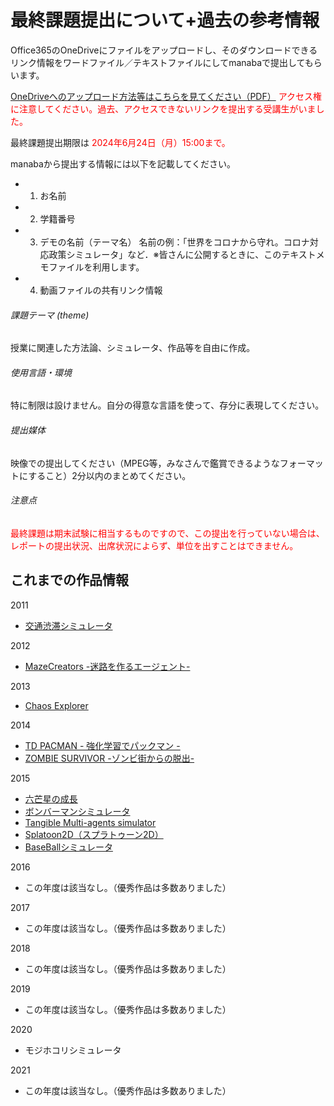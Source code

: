 # 最終課題提出について+過去の参考情報


Office365のOneDriveにファイルをアップロードし、そのダウンロードできるリンク情報をワードファイル／テキストファイルにしてmanabaで提出してもらいます。

<a href="OneDrive.pdf" target="_blank">OneDriveへのアップロード方法等はこちらを見てください（PDF）</a>
<span style="color: red;">アクセス権に注意してください。過去、アクセスできないリンクを提出する受講生がいました。</span>


最終課題提出期限は <span style="color: red;">2024年6月24日（月）15:00まで。</span>

manabaから提出する情報には以下を記載してください。

- 1) お名前
- 2) 学籍番号
- 3) デモの名前（テーマ名） 名前の例：「世界をコロナから守れ。コロナ対応政策シミュレータ」など．※皆さんに公開するときに、このテキストメモファイルを利用します。
- 4) 動画ファイルの共有リンク情報




###### 課題テーマ (theme)

授業に関連した方法論、シミュレータ、作品等を自由に作成。




###### 使用言語・環境

特に制限は設けません。自分の得意な言語を使って、存分に表現してください。




###### 提出媒体

映像での提出してください（MPEG等，みなさんで鑑賞できるようなフォーマットにすること）2分以内のまとめてください。




###### 注意点

<span style="color: red;">最終課題は期末試験に相当するものですので、この提出を行っていない場合は、レポートの提出状況、出席状況によらず、単位を出すことはできません。</span>






## これまでの作品情報



2011

- <a href="best_2011.wmv" target="_blank">交通渋滞シミュレータ</a>

2012
- <a href="best_2012.mpg" target="_blank">MazeCreators -迷路を作るエージェント-</a>

2013
- <a href="best_2013.wmv" target="_blank">Chaos Explorer</a>

2014
- <a href="best_2014a.mp4" target="_blank">TD PACMAN - 強化学習でパックマン -</a>
- <a href="best_2014b.avi" target="_blank">ZOMBIE SURVIVOR -ゾンビ街からの脱出-</a>

2015
- <a href="best_2015/201420630.mp4" target="_blank">六芒星の成長</a>
- <a href="best_2015/201520647.mp4" target="_blank">ボンバーマンシミュレータ</a>
- <a href="best_2015/201520661.mp4" target="_blank">Tangible Multi-agents simulator</a>
- <a href="best_2015/201520777.mp4" target="_blank">Splatoon2D（スプラトゥーン2D）</a>
- <a href="best_2015/201520829.mp4" target="_blank">BaseBallシミュレータ</a>

2016
- この年度は該当なし。（優秀作品は多数ありました）

2017
- この年度は該当なし。（優秀作品は多数ありました）

2018
- この年度は該当なし。（優秀作品は多数ありました）

2019
- この年度は該当なし。（優秀作品は多数ありました）

2020
- モジホコリシミュレータ

2021
- この年度は該当なし。（優秀作品は多数ありました）
